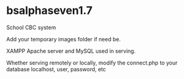 # bsalphaseven1.7
School CBC system

Add your temporary images folder if need be.

XAMPP Apache server and MySQL used in serving.

Whether serving remotely or locally, modify the connect.php to your database localhost, user, password, etc
